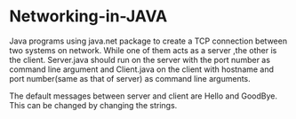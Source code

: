 # Networking-in-JAVA

Java programs using java.net package to create a TCP connection between two systems on network. While one of them acts as a server ,the other is the client. Server.java should run on the server with the port number as command line argument and Client.java on the client with hostname and port number(same as that of server) as command line arguments.

The default messages between server and client are Hello and GoodBye. This can be changed by changing the strings.
